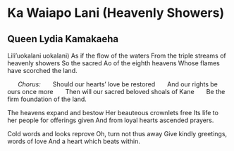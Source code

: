 # Ka Waiapo Lani (Heavenly Showers)
## Queen Lydia Kamakaeha
Lili’uokalani
uokalani)
As if the flow of the waters
From the triple streams of heavenly showers
So the sacred Ao of the eighth heavens
Whose flames have scorched the land.

      _Chorus:_
      Should our hearts’ love be restored
      And our rights be ours once more
      Then will our sacred beloved shoals of Kane
      Be the firm foundation of the land.

The heavens expand and bestow
Her beauteous crownlets free
Its life to her people for offerings given
And from loyal hearts ascended prayers.

Cold words and looks reprove
Oh, turn not thus away
Give kindly greetings, words of love
And a heart which beats within.